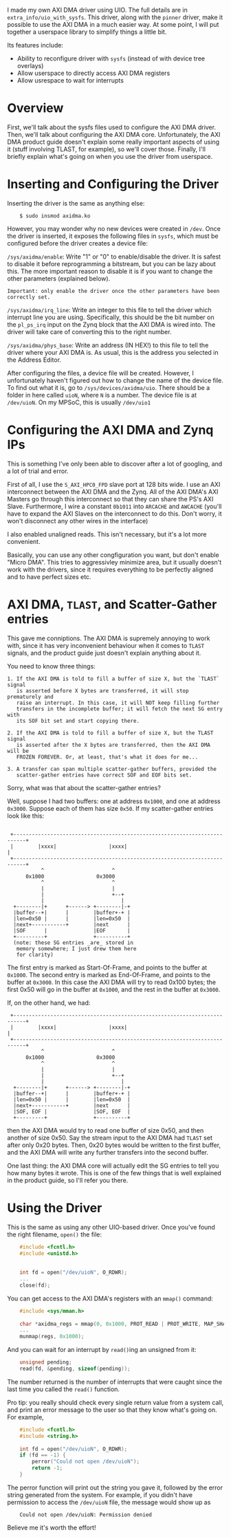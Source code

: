 I made my own AXI DMA driver using UIO. The full details are in 
`extra_info/uio_with_sysfs`. This driver, along with the `pinner` 
driver, make it possible to use the AXI DMA in a much easier way. At some 
point, I will put together a userspace library to simplify things a little bit.

Its features include:
* Ability to reconfigure driver with `sysfs` (instead of with device tree overlays)
* Allow userspace to directly access AXI DMA registers
* Allow usrespace to wait for interrupts


# Overview

First, we'll talk about the sysfs files used to configure the AXI DMA driver. 
Then, we'll talk about configuring the AXI DMA core. Unfortunately, the AXI DMA 
product guide doesn't explain some really important aspects of using it (stuff 
involving TLAST, for example), so we'll cover those. Finally, I'll briefly 
explain what's going on when you use the driver from userspace.


# Inserting and Configuring the Driver

Inserting the driver is the same as anything else: 

```
    $ sudo insmod axidma.ko
```

However, you may wonder why no new devices were created in `/dev`. Once the 
driver is inserted, it exposes the following files in `sysfs`, which must be 
configured before the driver creates a device file:

`/sys/axidma/enable`:
    Write "1" or "0" to enable/disable the driver. It is safest to disable it 
    before reprogramming a bitstream, but you can be lazy about this. The more 
    important reason to disable it is if you want to change the other 
    parameters (explained below).
    
    Important: only enable the driver once the other parameters have been 
    correctly set.

`/sys/axidma/irq_line`:
    Write an integer to this file to tell the driver which interrupt line you 
    are using. Specifically, this should be the bit number on the `pl_ps_irq` 
    input on the Zynq block that the AXI DMA is wired into. The driver will 
    take care of converting this to the right number.

`/sys/axidma/phys_base`:
    Write an address (IN HEX!) to this file to tell the driver where your AXI 
    DMA is. As usual, this is the address you selected in the Address Editor.

After configuring the files, a device file will be created. However, I 
unfortunately haven't figured out how to change the name of the device file. To 
find out what it is, go to `/sys/devices/axidma/uio`. There should be a folder 
in here called `uioN`, where `N` is a number. The device file is at 
`/dev/uioN`. On my MPSoC, this is usually `/dev/uio1`


# Configuring the AXI DMA and Zynq IPs

This is something I've only been able to discover after a lot of googling, and 
a lot of trial and error. 

First of all, I use the `S_AXI_HPC0_FPD` slave port at 128 bits wide. I use an 
AXI interconnect between the AXI DMA and the Zynq. All of the AXI DMA's AXI 
Masters go through this interconnect so that they can share the PS's AXI Slave. 
Furthermore, I wire a constant `0b1011` into `ARCACHE` and `AWCACHE` (you'll 
have to expand the AXI Slaves on the interconnect to do this. Don't worry, it 
won't disconnect any other wires in the interface)

I also enabled unaligned reads. This isn't necessary, but it's a lot more 
convenient.

Basically, you can use any other congfiguration you want, but don't enable 
"Micro DMA". This tries to aggressivley minimize area, but it usually doesn't 
work with the drivers, since it requires everything to be perfectly aligned and 
to have perfect sizes etc.


# AXI DMA, `TLAST`, and Scatter-Gather entries

This gave me conniptions. The AXI DMA is supremely annoying to work with, since 
it has very inconvenient behaviour when it comes to `TLAST` signals, and the 
product guide just doesn't explain anything about it.

You need to know three things:

    1. If the AXI DMA is told to fill a buffer of size X, but the `TLAST` signal 
       is asserted before X bytes are transferred, it will stop prematurely and 
       raise an interrupt. In this case, it will NOT keep filling further 
       transfers in the incomplete buffer; it will fetch the next SG entry with 
       its SOF bit set and start copying there.      
       
    2. If the AXI DMA is told to fill a buffer of size X, but the TLAST signal 
       is asserted after the X bytes are transferred, then the AXI DMA will be 
       FROZEN FOREVER. Or, at least, that's what it does for me...
       
    3. A transfer can span multiple scatter-gather buffers, provided the 
       scatter-gather entries have correct SOF and EOF bits set.

Sorry, what was that about the scatter-gather entries?

Well, suppose I had two buffers: one at address `0x1000`, and one at address 
`0x3000`. Suppose each of them has size `0x50`. If my scatter-gather entries 
look like this:

```

 +--------------------------------------------------------------------------+
 |        |xxxx|                 |xxxx|                                     |
 +--------------------------------------------------------------------------+
           ^                      ^
      0x1000                 0x3000
           ^                      ^
           |                      |
           |                      +--+
           |                         |
  +--------|+      +------> +--------|-+
  |buffer--+|      |        |buffer+-+ |
  |len=0x50 |      |        |len=0x50  |
  |next+-----------+        |next      |
  |SOF      |               |EOF       |
  +---------+               +----------+
  (note: these SG entries _are_ stored in 
   memory somewhere; I just drew them here
   for clarity)

```

The first entry is marked as Start-Of-Frame, and points to the buffer at 
`0x1000`. The second entry is marked as End-Of-Frame, and points to the buffer at 
`0x3000`. In this case the AXI DMA will try to read 0x100 bytes; the first 0x50 
will go in the buffer at `0x1000`, and the rest in the buffer at `0x3000`.

If, on the other hand, we had: 

```
 +--------------------------------------------------------------------------+
 |        |xxxx|                 |xxxx|                                     |
 +--------------------------------------------------------------------------+
           ^                      ^
      0x1000                 0x3000
           ^                      ^
           |                      |
           |                      +--+
           |                         |
  +--------|+      +------> +--------|-+
  |buffer--+|      |        |buffer+-+ |
  |len=0x50 |      |        |len=0x50  |
  |next+-----------+        |next      |
  |SOF, EOF |               |SOF, EOF  |
  +---------+               +----------+
```

then the AXI DMA would try to read one buffer of size 0x50, and then another of 
size 0x50. Say the stream input to the AXI DMA had `TLAST` set after only 0x20 
bytes. Then, 0x20 bytes would be written to the first buffer, and the AXI DMA 
will write any further transfers into the second buffer.

One last thing: the AXI DMA core will actually edit the SG entries to tell you 
how many bytes it wrote. This is one of the few things that is well explained 
in the product guide, so I'll refer you there.

# Using the Driver

This is the same as using any other UIO-based driver. Once you've found the 
right filename, `open()` the file:

```C
    #include <fcntl.h>
    #include <unistd.h>
    
    
    int fd = open("/dev/uioN", O_RDWR);
    ...
    close(fd);
```

You can get access to the AXI DMA's registers with an `mmap()` command:

```C
    #include <sys/mman.h>
    
    char *axidma_regs = mmap(0, 0x1000, PROT_READ | PROT_WRITE, MAP_SHARED, fd, 0);
    ...
    munmap(regs, 0x1000);
```

And you can wait for an interrupt by `read()`ing an unsigned from it:

```C
    unsigned pending;
    read(fd, &pending, sizeof(pending));
```

The number returned is the number of interrupts that were caught since the last
time you called the `read()` function.

Pro tip: you really should check every single return value from a system call, 
and print an error message to the user so that they know what's going on. For 
example,

```C
    #include <fcntl.h>
    #include <string.h>
    
    int fd = open("/dev/uioN", O_RDWR);
    if (fd == -1) {
        perror("Could not open /dev/uioN");
        return -1;
    }
```
The perror function will print out the string you gave it, followed by the 
error string generated from the system. For example, if you didn't have 
permission to access the `/dev/uioN` file, the message would show up as

```
    Could not open /dev/uioN: Permission denied
```

Believe me it's worth the effort!
